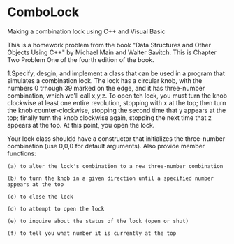 # ComboLock
Making a combination lock using C++ and Visual Basic

This is a homework problem from the book "Data Structures and Other Objects Using C++" by Michael Main and Walter Savitch.
This is Chapter Two Problem One of the fourth edition of the book.


1.Specify, desgin, and implement a class that can be used in a program that simulates a combination lock. The lock has a circular knob, with the numbers 0 trhough 39 marked on the edge, and it has three-number combination, which we'll call x,y,z. To open teh lock, you must turn the knob clockwise at least one entire revolution, stopping with x at the top; then turn the knob counter-clockwise, stopping the second time that y appears at the top; finally turn the knob clockwise again, stopping the next time that z appears at the top. At this point, you open the lock.
   
   
   Your lock class shouldd have a constructor that initializes the three-number combination (use 0,0,0 for default arguments). Also provide member functions:
    
    (a) to alter the lock's combination to a new three-number combination
    
    (b) to turn the knob in a given direction until a specified number appears at the top
    
    (c) to close the lock
   
    (d) to attempt to open the lock
   
    (e) to inquire about the status of the lock (open or shut)
   
    (f) to tell you what number it is currently at the top




